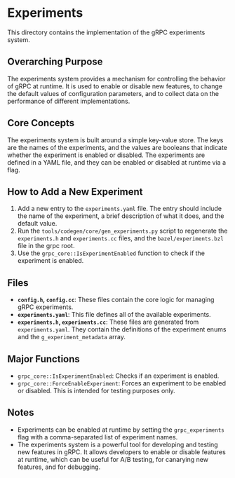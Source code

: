 # Experiments

This directory contains the implementation of the gRPC experiments system.

## Overarching Purpose

The experiments system provides a mechanism for controlling the behavior of gRPC at runtime. It is used to enable or disable new features, to change the default values of configuration parameters, and to collect data on the performance of different implementations.

## Core Concepts

The experiments system is built around a simple key-value store. The keys are the names of the experiments, and the values are booleans that indicate whether the experiment is enabled or disabled. The experiments are defined in a YAML file, and they can be enabled or disabled at runtime via a flag.

## How to Add a New Experiment

1.  Add a new entry to the `experiments.yaml` file. The entry should include the name of the experiment, a brief description of what it does, and the default value.
2.  Run the `tools/codegen/core/gen_experiments.py` script to regenerate the `experiments.h` and `experiments.cc` files, and the `bazel/experiments.bzl` file in the grpc root.
3.  Use the `grpc_core::IsExperimentEnabled` function to check if the experiment is enabled.

## Files

*   **`config.h`, `config.cc`**: These files contain the core logic for managing gRPC experiments.
*   **`experiments.yaml`**: This file defines all of the available experiments.
*   **`experiments.h`, `experiments.cc`**: These files are generated from `experiments.yaml`. They contain the definitions of the experiment enums and the `g_experiment_metadata` array.

## Major Functions

*   `grpc_core::IsExperimentEnabled`: Checks if an experiment is enabled.
*   `grpc_core::ForceEnableExperiment`: Forces an experiment to be enabled or disabled. This is intended for testing purposes only.

## Notes

*   Experiments can be enabled at runtime by setting the `grpc_experiments` flag with a comma-separated list of experiment names.
*   The experiments system is a powerful tool for developing and testing new features in gRPC. It allows developers to enable or disable features at runtime, which can be useful for A/B testing, for canarying new features, and for debugging.
